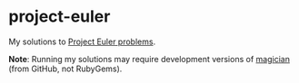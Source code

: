 project-euler
=============

My solutions to [Project Euler problems](http://projecteuler.net/problems).

__Note__: Running my solutions may require development versions of
[magician](magician) (from GitHub, not RubyGems).
